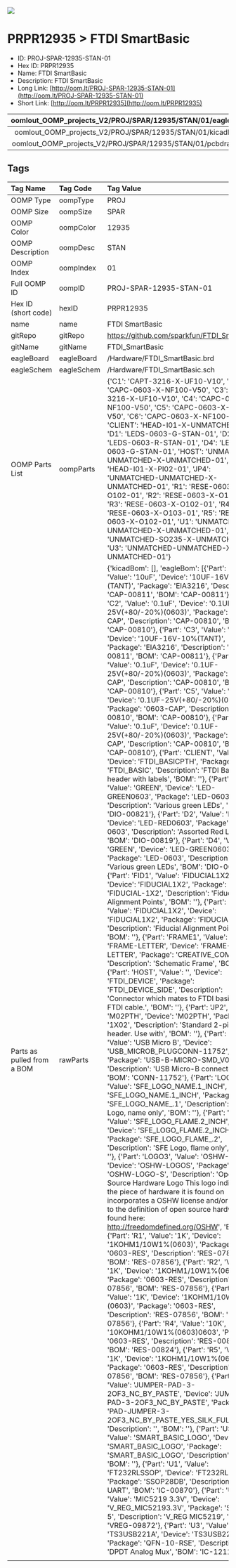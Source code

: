 


  
![][im]
# PRPR12935 > FTDI SmartBasic

- ID: PROJ-SPAR-12935-STAN-01
- Hex ID: PRPR12935
- Name: FTDI SmartBasic
- Description: FTDI SmartBasic
- Long Link: [http://oom.lt/PROJ-SPAR-12935-STAN-01](http://oom.lt/PROJ-SPAR-12935-STAN-01)
- Short Link: [http://oom.lt/PRPR12935](http://oom.lt/PRPR12935)
  

|oomlout_OOMP_projects_V2/PROJ/SPAR/12935/STAN/01/eagleImage.png|oomlout_OOMP_projects_V2/PROJ/SPAR/12935/STAN/01/eagleSchemImage.png|oomlout_OOMP_projects_V2/PROJ/SPAR/12935/STAN/01/kicadPcb3dFront.png|oomlout_OOMP_projects_V2/PROJ/SPAR/12935/STAN/01/kicadPcb3dBack.png|
| :---: | :---: | :---: | :---: |
|oomlout_OOMP_projects_V2/PROJ/SPAR/12935/STAN/01/kicadPcb3d.png|oomlout_OOMP_projects_V2/PROJ/SPAR/12935/STAN/01/bomBack.png|oomlout_OOMP_projects_V2/PROJ/SPAR/12935/STAN/01/bomFront.png|oomlout_OOMP_projects_V2/PROJ/SPAR/12935/STAN/01/pcbdraw.svg|
|oomlout_OOMP_projects_V2/PROJ/SPAR/12935/STAN/01/pcbdrawBack.svg||||

## Tags
  

|Tag Name|Tag Code|Tag Value|
| :--- | :--- | :--- |
|OOMP Type|oompType|PROJ|
|OOMP Size|oompSize|SPAR|
|OOMP Color|oompColor|12935|
|OOMP Description|oompDesc|STAN|
|OOMP Index|oompIndex|01|
|Full OOMP ID|oompID|PROJ-SPAR-12935-STAN-01|
|Hex ID (short code)|hexID|PRPR12935|
|name|name|FTDI SmartBasic|
|gitRepo|gitRepo|https://github.com/sparkfun/FTDI_SmartBasic|
|gitName|gitName|FTDI_SmartBasic|
|eagleBoard|eagleBoard|/Hardware/FTDI_SmartBasic.brd|
|eagleSchem|eagleSchem|/Hardware/FTDI_SmartBasic.sch|
|OOMP Parts List|oompParts|{'C1': 'CAPT-3216-X-UF10-V10', 'C2': 'CAPC-0603-X-NF100-V50', 'C3': 'CAPT-3216-X-UF10-V10', 'C4': 'CAPC-0603-X-NF100-V50', 'C5': 'CAPC-0603-X-NF100-V50', 'C6': 'CAPC-0603-X-NF100-V50', 'CLIENT': 'HEAD-I01-X-UNMATCHED-01', 'D1': 'LEDS-0603-G-STAN-01', 'D2': 'LEDS-0603-R-STAN-01', 'D4': 'LEDS-0603-G-STAN-01', 'HOST': 'UNMATCHED-UNMATCHED-X-UNMATCHED-01', 'JP2': 'HEAD-I01-X-PI02-01', 'JP4': 'UNMATCHED-UNMATCHED-X-UNMATCHED-01', 'R1': 'RESE-0603-X-O102-01', 'R2': 'RESE-0603-X-O102-01', 'R3': 'RESE-0603-X-O102-01', 'R4': 'RESE-0603-X-O103-01', 'R5': 'RESE-0603-X-O102-01', 'U1': 'UNMATCHED-UNMATCHED-X-UNMATCHED-01', 'U2': 'UNMATCHED-SO235-X-UNMATCHED-01', 'U3': 'UNMATCHED-UNMATCHED-X-UNMATCHED-01'}|
|Parts as pulled from a BOM|rawParts|{'kicadBom': [], 'eagleBom': [{'Part': 'C1', 'Value': '10uF', 'Device': '10UF-16V-10%(TANT)', 'Package': 'EIA3216', 'Description': 'CAP-00811', 'BOM': 'CAP-00811'}, {'Part': 'C2', 'Value': '0.1uF', 'Device': '0.1UF-25V(+80/-20%)(0603)', 'Package': '0603-CAP', 'Description': 'CAP-00810', 'BOM': 'CAP-00810'}, {'Part': 'C3', 'Value': '10uF', 'Device': '10UF-16V-10%(TANT)', 'Package': 'EIA3216', 'Description': 'CAP-00811', 'BOM': 'CAP-00811'}, {'Part': 'C4', 'Value': '0.1uF', 'Device': '0.1UF-25V(+80/-20%)(0603)', 'Package': '0603-CAP', 'Description': 'CAP-00810', 'BOM': 'CAP-00810'}, {'Part': 'C5', 'Value': '0.1uF', 'Device': '0.1UF-25V(+80/-20%)(0603)', 'Package': '0603-CAP', 'Description': 'CAP-00810', 'BOM': 'CAP-00810'}, {'Part': 'C6', 'Value': '0.1uF', 'Device': '0.1UF-25V(+80/-20%)(0603)', 'Package': '0603-CAP', 'Description': 'CAP-00810', 'BOM': 'CAP-00810'}, {'Part': 'CLIENT', 'Value': '', 'Device': 'FTDI_BASICPTH', 'Package': 'FTDI_BASIC', 'Description': 'FTDI Basic header with labels', 'BOM': ''}, {'Part': 'D1', 'Value': 'GREEN', 'Device': 'LED-GREEN0603', 'Package': 'LED-0603', 'Description': 'Various green LEDs', 'BOM': 'DIO-00821'}, {'Part': 'D2', 'Value': 'RED', 'Device': 'LED-RED0603', 'Package': 'LED-0603', 'Description': 'Assorted Red LEDs', 'BOM': 'DIO-00819'}, {'Part': 'D4', 'Value': 'GREEN', 'Device': 'LED-GREEN0603', 'Package': 'LED-0603', 'Description': 'Various green LEDs', 'BOM': 'DIO-00821'}, {'Part': 'FID1', 'Value': 'FIDUCIAL1X2', 'Device': 'FIDUCIAL1X2', 'Package': 'FIDUCIAL-1X2', 'Description': 'Fiducial Alignment Points', 'BOM': ''}, {'Part': 'FID2', 'Value': 'FIDUCIAL1X2', 'Device': 'FIDUCIAL1X2', 'Package': 'FIDUCIAL-1X2', 'Description': 'Fiducial Alignment Points', 'BOM': ''}, {'Part': 'FRAME1', 'Value': 'FRAME-LETTER', 'Device': 'FRAME-LETTER', 'Package': 'CREATIVE_COMMONS', 'Description': 'Schematic Frame', 'BOM': ''}, {'Part': 'HOST', 'Value': '', 'Device': 'FTDI_DEVICE', 'Package': 'FTDI_DEVICE_SIDE', 'Description': 'Connector which mates to FTDI basic or FTDI cable.', 'BOM': ''}, {'Part': 'JP2', 'Value': 'M02PTH', 'Device': 'M02PTH', 'Package': '1X02', 'Description': 'Standard 2-pin 0.1 header. Use with', 'BOM': ''}, {'Part': 'JP4', 'Value': 'USB Micro B', 'Device': 'USB_MICROB_PLUGCONN-11752', 'Package': 'USB-B-MICRO-SMD_V03', 'Description': 'USB Micro-B connectors', 'BOM': 'CONN-11752'}, {'Part': 'LOGO1', 'Value': 'SFE_LOGO_NAME.1_INCH', 'Device': 'SFE_LOGO_NAME.1_INCH', 'Package': 'SFE_LOGO_NAME_.1', 'Description': 'SFE Logo, name only', 'BOM': ''}, {'Part': 'LOGO2', 'Value': 'SFE_LOGO_FLAME.2_INCH', 'Device': 'SFE_LOGO_FLAME.2_INCH', 'Package': 'SFE_LOGO_FLAME_.2', 'Description': 'SFE Logo, flame only', 'BOM': ''}, {'Part': 'LOGO3', 'Value': 'OSHW-LOGOS', 'Device': 'OSHW-LOGOS', 'Package': 'OSHW-LOGO-S', 'Description': 'Open Source Hardware Logo This logo indicates the piece of hardware it is found on incorporates a OSHW license and/or adheres to the definition of open source hardware found here: http://freedomdefined.org/OSHW', 'BOM': ''}, {'Part': 'R1', 'Value': '1K', 'Device': '1KOHM1/10W1%(0603)', 'Package': '0603-RES', 'Description': 'RES-07856', 'BOM': 'RES-07856'}, {'Part': 'R2', 'Value': '1K', 'Device': '1KOHM1/10W1%(0603)', 'Package': '0603-RES', 'Description': 'RES-07856', 'BOM': 'RES-07856'}, {'Part': 'R3', 'Value': '1K', 'Device': '1KOHM1/10W1%(0603)', 'Package': '0603-RES', 'Description': 'RES-07856', 'BOM': 'RES-07856'}, {'Part': 'R4', 'Value': '10K', 'Device': '10KOHM1/10W1%(0603)0603', 'Package': '0603-RES', 'Description': 'RES-00824', 'BOM': 'RES-00824'}, {'Part': 'R5', 'Value': '1K', 'Device': '1KOHM1/10W1%(0603)', 'Package': '0603-RES', 'Description': 'RES-07856', 'BOM': 'RES-07856'}, {'Part': 'SJ1', 'Value': 'JUMPER-PAD-3-2OF3_NC_BY_PASTE', 'Device': 'JUMPER-PAD-3-2OF3_NC_BY_PASTE', 'Package': 'PAD-JUMPER-3-2OF3_NC_BY_PASTE_YES_SILK_FULL_BOX', 'Description': '', 'BOM': ''}, {'Part': 'U$1', 'Value': 'SMART_BASIC_LOGO', 'Device': 'SMART_BASIC_LOGO', 'Package': 'SMART_BASIC_LOGO', 'Description': '', 'BOM': ''}, {'Part': 'U1', 'Value': 'FT232RLSSOP', 'Device': 'FT232RLSSOP', 'Package': 'SSOP28DB', 'Description': 'USB UART', 'BOM': 'IC-00870'}, {'Part': 'U2', 'Value': 'MIC5219 3.3V', 'Device': 'V_REG_MIC52193.3V', 'Package': 'SOT23-5', 'Description': 'V_REG MIC5219', 'BOM': 'VREG-09872'}, {'Part': 'U3', 'Value': 'TS3USB221A', 'Device': 'TS3USB221A', 'Package': 'QFN-10-RSE', 'Description': 'DPDT Analog Mux', 'BOM': 'IC-12115'}]}|
||||



[im]: PROJ/SPAR/12935/STAN/01/kicadPcb3d_450.png
